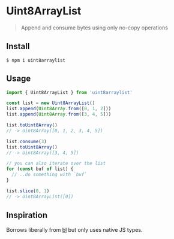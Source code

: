 # Uint8ArrayList

> Append and consume bytes using only no-copy operations

## Install

```console
$ npm i uint8arraylist
```

## Usage

```js
import { Uint8ArrayList } from 'uint8arraylist'

const list = new Uint8ArrayList()
list.append(Uint8Array.from([0, 1, 2]))
list.append(Uint8Array.from([3, 4, 5]))

list.toUint8Array()
// -> Uint8Array([0, 1, 2, 3, 4, 5])

list.consume(3)
list.toUint8Array()
// -> Uint8Array([3, 4, 5])

// you can also iterate over the list
for (const buf of list) {
  // ..do something with `buf`
}

list.slice(0, 1)
// -> Uint8ArrayList([0])
```

## Inspiration

Borrows liberally from [bl](https://www.npmjs.com/package/bl) but only uses native JS types.
